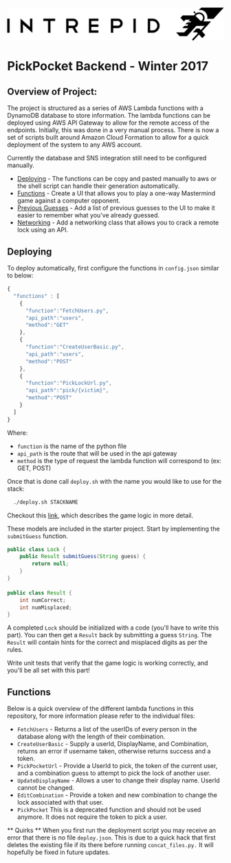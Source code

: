 ![PickPocketAndroid](intrepid-logo.png)
# PickPocket Backend - Winter 2017

## Overview of Project:

The project is structured as a series of AWS Lambda functions with a DynamoDB database to store information. The lambda functions can be deployed using AWS API Gateway to allow for the remote access of the endpoints. Initially, this was done in a very manual process. There is now a set of scripts built around Amazon Cloud Formation to allow for a quick deployment of the system to any AWS account.

Currently the database and SNS integration still need to be configured manually.

* [Deploying](#deploying) - The functions can be copy and pasted manually to aws or the shell script can handle their generation automatically.
* [Functions](#functions) - Create a UI that allows you to play a one-way Mastermind game against a computer opponent.
* [Previous Guesses](#previous-guesses) - Add a list of previous guesses to the UI to make it easier to remember what you’ve already guessed.
* [Networking](#networking) - Add a networking class that allows you to crack a remote lock using an API.

## Deploying

To deploy automatically, first configure the functions in `config.json` similar to below:

```Javascript
{
  "functions" : [
    {
      "function":"FetchUsers.py",
      "api_path":"users",
      "method":"GET"
    },
    {
      "function":"CreateUserBasic.py",
      "api_path":"users",
      "method":"POST"
    },
    {
      "function":"PickLockUrl.py",
      "api_path":"pick/{victim}",
      "method":"POST"
    }
  ]
}
```

Where:
* `function` is the name of the python file
* `api_path` is the route that will be used in the api gateway
* `method` is the type of request the lambda function will correspond to (ex: GET, POST)

Once that is done call `deploy.sh` with the name you would like to use for the stack:

```Bash
  ./deploy.sh STACKNAME
```

Checkout this [link](https://docs.google.com/a/intrepid.io/document/d/1Wywului461Y45yPI0grVbXJd6oj6FukvSLCbRmFJaLw/edit?usp=sharing
), which describes the game logic in more detail.

These models are included in the starter project. Start by implementing the `submitGuess` function.
```Java
public class Lock {
    public Result submitGuess(String guess) {
        return null;
    }
}

public class Result {
    int numCorrect;
    int numMisplaced;
}
```

A completed `Lock` should be initialized with a code (you'll have to write this part). You can then get a `Result` back by submitting a guess `String`. The `Result` will contain hints for the correct and misplaced digits as per the rules.

Write unit tests that verify that the game logic is working correctly, and you'll be all set with this part!

## Functions

Below is a quick overview of the different lambda functions in this repository, for more information please refer to the individual files:

* `FetchUsers` - Returns a list of the userIDs of every person in the database along with the length of their combination.
* `CreateUserBasic` - Supply a userId, DisplayName, and Combination, returns an error if username taken, otherwise returns success and a token.
* `PickPocketUrl` - Provide a UserId to pick, the token of the current user, and a combination guess to attempt to pick the lock of another user.
* `UpdateDisplayName` - Allows a user to change their display name. UserId cannot be changed.
* `EditCombination` - Provide a token and new combination to change the lock associated with that user.
* `PickPocket` This is a deprecated function and should not be used anymore. It does not require the token to pick a user.

** Quirks **
When you first run the deployment script you may receive an error that there is no file `deploy.json`. This is due to a quick hack that first deletes the existing file if its there before running `concat_files.py.` It will hopefully be fixed in future updates. 
